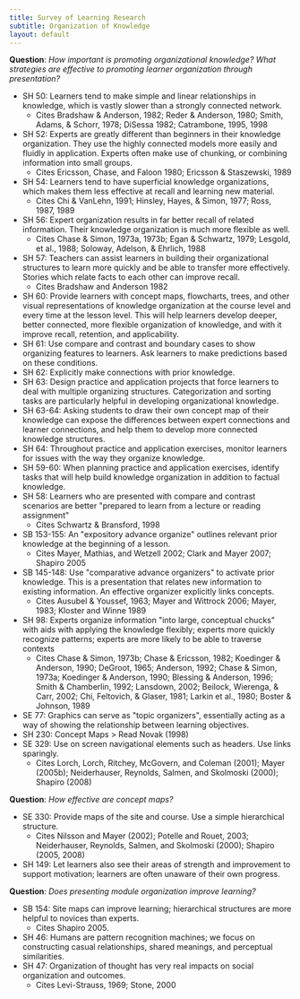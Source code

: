 ```yaml
---
title: Survey of Learning Research
subtitle: Organization of Knowledge
layout: default
---
```


**Question**: _How important is promoting organizational knowledge? What strategies are effective to promoting learner organization through presentation?_

- SH 50: Learners tend to make simple and linear relationships in knowledge, which is vastly slower than a strongly connected network.
    - Cites Bradshaw & Anderson, 1982; Reder & Anderson, 1980; Smith, Adams, & Schorr, 1978; DiSessa 1982; Catrambone, 1995, 1998
- SH 52: Experts are greatly different than beginners in their knowledge organization. They use the highly connected models more easily and fluidly in application. Experts often make use of chunking, or combining information into small groups.
    - Cites Ericsson, Chase, and Faloon 1980; Ericsson & Staszewski, 1989
- SH 54: Learners tend to have superficial knowledge organizations, which makes them less effective at recall and learning new material.
    - Cites Chi & VanLehn, 1991; Hinsley, Hayes, & Simon, 1977; Ross, 1987, 1989
- SH 56: Expert organization results in far better recall of related information. Their knowledge organization is much more flexible as well.
    - Cites Chase & Simon, 1973a, 1973b; Egan & Schwartz, 1979; Lesgold, et al., 1988; Soloway, Adelson, & Ehrlich, 1988
- SH 57: Teachers can assist learners in building their organizational structures to learn more quickly and be able to transfer more effectively. Stories which relate facts to each other can improve recall.
    - Cites Bradshaw and Anderson 1982
- SH 60: Provide learners with concept maps, flowcharts, trees, and other visual representations of knowledge organization at the course level and every time at the lesson level. This will help learners develop deeper, better connected, more flexible organization of knowledge, and with it improve recall, retention, and applicability.
- SH 61: Use compare and contrast and boundary cases to show organizing features to learners. Ask learners to make predictions based on these conditions.
- SH 62: Explicitly make connections with prior knowledge.
- SH 63: Design practice and application projects that force learners to deal with multiple organizing structures. Categorization and sorting tasks are particularly helpful in developing organizational knowledge.
- SH 63-64: Asking students to draw their own concept map of their knowledge can expose the differences between expert connections and learner connections, and help them to develop more connected knowledge structures.
- SH 64: Throughout practice and application exercises, monitor learners for issues with the way they organize knowledge.
- SH 59-60: When planning practice and application exercises, identify tasks that will help build knowledge organization in addition to factual knowledge.
- SH 58: Learners who are presented with compare and contrast scenarios are better "prepared to learn from a lecture or reading assignment"
    - Cites Schwartz & Bransford, 1998
- SB 153-155: An "expository advance organize" outlines relevant prior knowledge at the beginning of a lesson.
    - Cites Mayer, Mathias, and Wetzell 2002; Clark and Mayer 2007; Shapiro 2005
- SB 145-148: Use "comparative advance organizers" to activate prior knowledge. This is a presentation that relates new information to existing information. An effective organizer explicitly links concepts.
    - Cites Ausubel & Youssef, 1963; Mayer and Wittrock 2006; Mayer, 1983; Kloster and Winne 1989
- SH 98: Experts organize information "into large, conceptual chucks" with aids with applying the knowledge flexibly; experts more quickly recognize patterns; experts are more likely to be able to traverse contexts
    - Cites Chase & Simon, 1973b; Chase & Ericsson, 1982; Koedinger & Anderson, 1990; DeGroot, 1965; Anderson, 1992; Chase & Simon, 1973a; Koedinger & Anderson, 1990; Blessing & Anderson, 1996; Smith & Chamberlin, 1992; Lansdown, 2002; Beilock, Wierenga, & Carr, 2002; Chi, Feltovich, & Glaser, 1981; Larkin et al., 1980; Boster & Johnson, 1989
- SE 77: Graphics can serve as "topic organizers", essentially acting as a way of showing the relationship between learning objectives.
- SH 230: Concept Maps > Read Novak (1998)
- SE 329: Use on screen navigational elements such as headers. Use links sparingly.
    - Cites Lorch, Lorch, Ritchey, McGovern, and Coleman (2001); Mayer (2005b); Neiderhauser, Reynolds, Salmen, and Skolmoski (2000); Shapiro (2008)

**Question**: _How effective are concept maps?_

- SE 330: Provide maps of the site and course. Use a simple hierarchical structure.
    - Cites Nilsson and Mayer (2002); Potelle and Rouet, 2003; Neiderhauser, Reynolds, Salmen, and Skolmoski (2000); Shapiro (2005, 2008)
- SH 149: Let learners also see their areas of strength and improvement to support motivation; learners are often unaware of their own progress.

**Question**: _Does presenting module organization improve learning?_

- SB 154: Site maps can improve learning; hierarchical structures are more helpful to novices than experts.
   - Cites Shapiro 2005.
- SH 46: Humans are pattern recognition machines; we focus on constructing casual relationships, shared meanings, and perceptual similarities.
- SH 47: Organization of thought has very real impacts on social organization and outcomes.
    - Cites Levi-Strauss, 1969; Stone, 2000
